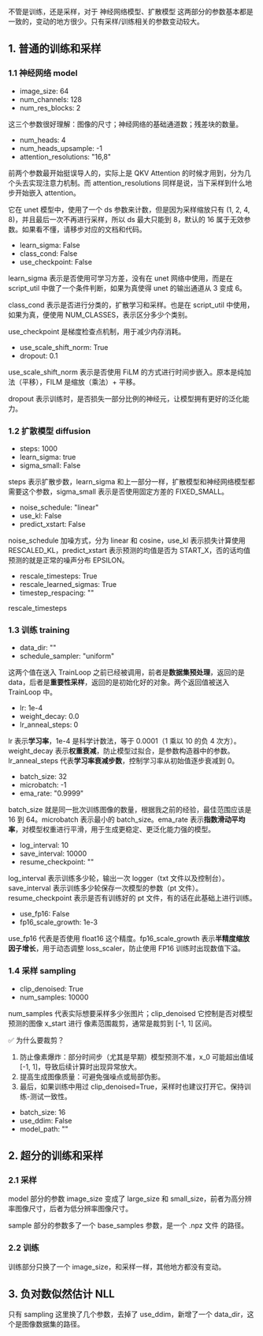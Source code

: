 不管是训练，还是采样，对于 神经网络模型、扩散模型 这两部分的参数基本都是一致的，变动的地方很少。只有采样/训练相关的参数变动较大。

## 1. 普通的训练和采样

### 1.1 神经网络 model

- image_size: 64
- num_channels: 128
- num_res_blocks: 2

这三个参数很好理解：图像的尺寸；神经网络的基础通道数；残差块的数量。

- num_heads: 4
- num_heads_upsample: -1
- attention_resolutions: "16,8"

前两个参数最开始挺误导人的，实际上是 QKV Attention 的时候才用到，分为几个头去实现注意力机制。而 attention_resolutions 同样是说，当下采样到什么地步开始嵌入 attention。

它在 unet 模型中，使用了一个 ds 参数来计数，但是因为采样缩放只有 (1, 2, 4, 8)，并且最后一次不再进行采样，所以 ds 最大只能到 8，默认的 16 属于无效参数。如果看不懂，请移步对应的文档和代码。

- learn_sigma: False
- class_cond: False
- use_checkpoint: False

learn_sigma 表示是否使用可学习方差，没有在 unet 网络中使用，而是在 script_util 中做了一个条件判断，如果为真使得 unet 的输出通道从 3 变成 6。

class_cond 表示是否进行分类的，扩散学习和采样。也是在 script_util 中使用，如果为真，便使用 NUM_CLASSES，表示区分多少个类别。

use_checkpoint 是梯度检查点机制，用于减少内存消耗。

- use_scale_shift_norm: True
- dropout: 0.1

use_scale_shift_norm 表示是否使用 FiLM 的方式进行时间步嵌入。原本是纯加法（平移），FILM 是缩放（乘法）+ 平移。

dropout 表示训练时，是否损失一部分比例的神经元，让模型拥有更好的泛化能力。

### 1.2 扩散模型 diffusion

- steps: 1000
- learn_sigma: true
- sigma_small: False

steps 表示扩散步数，learn_sigma 和上一部分一样，扩散模型和神经网络模型都需要这个参数，sigma_small 表示是否使用固定方差的 FIXED_SMALL。

- noise_schedule: "linear"
- use_kl: False
- predict_xstart: False

noise_schedule 加噪方式，分为 linear 和 cosine，use_kl 表示损失计算使用 RESCALED_KL，predict_xstart 表示预测的均值是否为 START_X，否的话均值预测的就是正常的噪声分布 EPSILON。

- rescale_timesteps: True
- rescale_learned_sigmas: True
- timestep_respacing: ""

rescale_timesteps

### 1.3 训练 training

- data_dir: ""
- schedule_sampler: "uniform"

这两个值在送入 TrainLoop 之前已经被调用，前者是**数据集预处理**，返回的是 data，后者是**重要性采样**，返回的是初始化好的对象。两个返回值被送入 TrainLoop 中。

- lr: 1e-4
- weight_decay: 0.0
- lr_anneal_steps: 0

lr 表示**学习率**，1e-4 是科学计数法，等于 0.0001（1 乘以 10 的负 4 次方）。weight_decay 表示**权重衰减**，防止模型过拟合，是参数构造器中的参数。lr_anneal_steps 代表**学习率衰减步数**，控制学习率从初始值逐步衰减到 0。

- batch_size: 32
- microbatch: -1
- ema_rate: "0.9999"

batch_size 就是同一批次训练图像的数量，根据我之前的经验，最佳范围应该是 16 到 64。microbatch 表示最小的 batch_size。ema_rate 表示**指数滑动平均率**，对模型权重进行平滑，用于生成更稳定、更泛化能力强的模型。

- log_interval: 10
- save_interval: 10000
- resume_checkpoint: ""

log_interval 表示训练多少轮，输出一次 logger（txt 文件以及控制台）。save_interval 表示训练多少轮保存一次模型的参数（pt 文件）。resume_checkpoint 表示是否有训练好的 pt 文件，有的话在此基础上进行训练。

- use_fp16: False
- fp16_scale_growth: 1e-3

use_fp16 代表是否使用 float16 这个精度。fp16_scale_growth 表示**半精度缩放因子增长**，用于动态调整 loss_scaler，防止使用 FP16 训练时出现数值下溢。

### 1.4 采样 sampling

- clip_denoised: True
- num_samples: 10000

num_samples 代表实际想要采样多少张图片；clip_denoised 它控制是否对模型预测的图像 x_start 进行 像素范围裁剪，通常是裁剪到 [-1, 1] 区间。

✅ 为什么要裁剪？

1. 防止像素爆炸：部分时间步（尤其是早期）模型预测不准，x_0 可能超出值域 [-1, 1]，导致后续计算时出现异常放大。
2. 提高生成图像质量：可避免强噪点或局部伪影。
3. 最后，如果训练中用过 clip_denoised=True，采样时也建议打开它。保持训练-测试一致性。

- batch_size: 16
- use_ddim: False
- model_path: ""

## 2. 超分的训练和采样

### 2.1 采样

model 部分的参数 image_size 变成了 large_size 和 small_size，前者为高分辨率图像尺寸，后者为低分辨率图像尺寸。

sample 部分的参数多了一个 base_samples 参数，是一个 .npz 文件 的路径。

### 2.2 训练

训练部分只换了一个 image_size，和采样一样，其他地方都没有变动。

## 3. 负对数似然估计 NLL

只有 sampling 这里换了几个参数，去掉了 use_ddim，新增了一个 data_dir，这个是图像数据集的路径。

